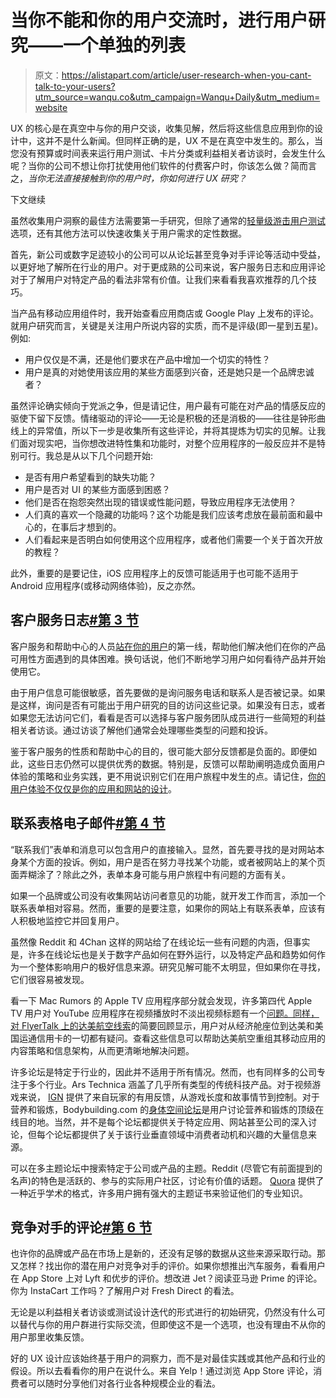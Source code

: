 # 当你不能和你的用户交流时，进行用户研究——一个单独的列表

> 原文：<https://alistapart.com/article/user-research-when-you-cant-talk-to-your-users?utm_source=wanqu.co&utm_campaign=Wanqu+Daily&utm_medium=website>

UX 的核心是在真空中与你的用户交谈，收集见解，然后将这些信息应用到你的设计中，这并不是什么新闻。但同样正确的是，UX 不是在真空中发生的。那么，当您没有预算或时间表来运行用户测试、卡片分类或利益相关者访谈时，会发生什么呢？当你的公司不想让你打扰使用他们软件的付费客户时，你该怎么做？简而言之，*当你无法直接接触到你的用户时，你如何进行 UX 研究？*

下文继续

虽然收集用户洞察的最佳方法需要第一手研究，但除了通常的[轻量级游击用户测试](http://www.uxbooth.com/articles/the-art-of-guerrilla-usability-testing/)选项，还有其他方法可以快速收集关于用户需求的定性数据。

首先，新公司或数字足迹较小的公司可以从论坛甚至竞争对手评论等活动中受益，以更好地了解所在行业的用户。对于更成熟的公司来说，客户服务日志和应用评论对于了解用户对特定产品的看法非常有价值。让我们来看看我喜欢推荐的几个技巧。

当产品有移动应用组件时，我开始查看应用商店或 Google Play 上发布的评论。就用户研究而言，关键是关注用户所说内容的实质，而不是评级(即一星到五星)。例如:

*   用户仅仅是不满，还是他们要求在产品中增加一个切实的特性？
*   用户是真的对她使用该应用的某些方面感到兴奋，还是她只是一个品牌忠诚者？

虽然评论确实倾向于党派之争，但是请记住，用户最有可能在对产品的情感反应的驱使下留下反馈。情绪驱动的评论——无论是积极的还是消极的——往往是钟形曲线上的异常值，所以下一步是收集所有这些评论，并将其提炼为切实的见解。让我们面对现实吧，当你想改进特性集和功能时，对整个应用程序的一般反应并不是特别可行。我总是从以下几个问题开始:

*   是否有用户希望看到的缺失功能？
*   用户是否对 UI 的某些方面感到困惑？
*   他们是否在抱怨突然出现的错误或性能问题，导致应用程序无法使用？
*   人们真的喜欢一个隐藏的功能吗？这个功能是我们应该考虑放在最前面和最中心的，在事后才想到的。
*   人们看起来是否明白如何使用这个应用程序，或者他们需要一个关于首次开放的教程？

此外，重要的是要记住，iOS 应用程序上的反馈可能适用于也可能不适用于 Android 应用程序(或移动网络体验)，反之亦然。

## 客户服务日志[#第 3 节](#section3)

客户服务和帮助中心的人员[站在你的用户](https://blog.recurly.com/2013/11/ux-customer-support)的第一线，帮助他们解决他们在你的产品可用性方面遇到的具体困难。换句话说，他们不断地学习用户如何看待产品并开始使用它。

由于用户信息可能很敏感，首先要做的是询问服务电话和联系人是否被记录。如果是这样，询问是否有可能出于用户研究的目的访问这些记录。如果没有日志，或者如果您无法访问它们，看看是否可以选择与客户服务团队成员进行一些简短的利益相关者访谈。通过访谈了解他们通常会处理哪些类型的问题和投诉。

鉴于客户服务的性质和帮助中心的目的，很可能大部分反馈都是负面的。即便如此，这些日志仍然可以提供优秀的数据。特别是，反馈可以帮助阐明造成负面用户体验的策略和业务实践，更不用说识别它们在用户旅程中发生的点。请记住，[你的用户体验不仅仅是你的应用和网站的设计](http://uxmag.com/articles/only-paying-attention-to-your-website-and-app-your-ux-probably-sucks)。

## 联系表格电子邮件[#第 4 节](#section4)

“联系我们”表单和消息可以包含用户的直接输入。显然，首先要寻找的是对网站本身某个方面的投诉。例如，用户是否在努力寻找某个功能，或者被网站上的某个页面弄糊涂了？除此之外，表单本身可能与用户旅程中有问题的方面有关。

如果一个品牌或公司没有收集网站访问者意见的功能，就开发工作而言，添加一个联系表单相对容易。然而，重要的是要注意，如果你的网站上有联系表单，应该有人积极地监控它并回复用户。

虽然像 Reddit 和 4Chan 这样的网站给了在线论坛一些有问题的内涵，但事实是，许多在线论坛也是关于数字产品如何在野外运行，以及特定产品和趋势如何作为一个整体影响用户的极好信息来源。研究见解可能不太明显，但如果你在寻找，它们很容易被发现。

看一下 Mac Rumors 的 Apple TV 应用程序部分就会发现，许多第四代 Apple TV 用户对 YouTube 应用程序在视频播放时不淡出视频标题有一个[问题。同样，对 FlyerTalk 上的](https://forums.macrumors.com/threads/youtube-app-issue-while-playing-videos.2025229/)[达美航空线索](https://www.flyertalk.com/forum/delta-air-lines-skymiles-665/)的简要回顾显示，用户对从经济舱座位到达美和美国运通信用卡的一切都有疑问。查看这些信息可以帮助达美航空重组其移动应用的内容策略和信息架构，从而更清晰地解决问题。

许多论坛是特定于行业的，因此并不适用于所有情况。然而，也有同样多的公司专注于多个行业。Ars Technica 涵盖了几乎所有类型的传统科技产品。对于视频游戏来说， [IGN](http://www.ign.com/) 提供了来自玩家的有用反馈，从游戏长度和故事情节到控制。对于营养和锻炼，Bodybuilding.com 的[身体空间论坛](http://forum.bodybuilding.com/index.php)是用户讨论营养和锻炼的顶级在线目的地。当然，并不是每个论坛都提供关于特定应用、网站甚至公司的深入讨论，但每个论坛都提供了关于该行业垂直领域中消费者动机和兴趣的大量信息来源。

可以在多主题论坛中搜索特定于公司或产品的主题。Reddit (尽管它有前面提到的名声)的特色是活跃的、参与的实际用户社区，讨论有价值的话题。 [Quora](https://www.quora.com/) 提供了一种近乎学术的格式，许多用户拥有强大的主题证书来验证他们的专业知识。

## 竞争对手的评论[#第 6 节](#section6)

也许你的品牌或产品在市场上是新的，还没有足够的数据从这些来源采取行动。那又怎样？找出你的潜在用户对竞争对手的评价。如果你想推出汽车服务，看看用户在 App Store 上对 Lyft 和优步的评价。想改进 Jet？阅读亚马逊 Prime 的评论。你为 InstaCart 工作吗？了解用户对 Fresh Direct 的看法。

无论是以利益相关者访谈或测试设计迭代的形式进行的初始研究，仍然没有什么可以替代与你的用户群进行实际交流，但即使这不是一个选项，也没有理由不从你的用户那里收集反馈。

好的 UX 设计应该始终基于用户的洞察力，而不是对最佳实践或其他产品和行业的假设。所以去看看你的用户在说什么。来自 Yelp！通过浏览 App Store 评论，消费者可以随时分享他们对各行业各种规模企业的看法。